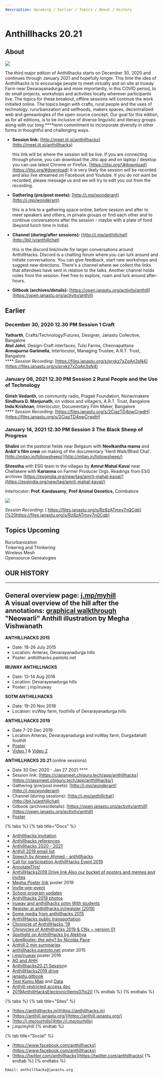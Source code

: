 ```yaml
---
description: Upcoming / Earlier / Topics / About / History
---
```


# Anthillhacks 20.21

## **About**

![](../.gitbook/assets/anthill.png)

The third major edition of Anthillhacks starts on December 30, 2020 and continues through January 2021 and hopefully longer. This time the idea of Anthillhacks is to encourage people to meet virtually and on site at Iruway Farm near Devarayanadurga and more importantly, in this COVID period, to do small projects, workshops and activities locally wherever participants live. The topics for these breakout, offline sessions will continue the work initiated online. The topics begin with crafts, rural people and the uses of technology. rururbanization and selfhoods, makers spaces, decentralized web and geneaologies of the open source concept.  Our goal for this edition, as for all editions, is to be inclusive of diverse linguistic and literacy groups along with our long ****term commitment to incorporate diversity in other forms in thoughtful and challenging ways. 

* **Session link:** [http://meet.jit.si/anthillhacks](http://meet.jit.si/anthillhacks)

  this link will be where the session will be live. If you are connecting through phone, you can download the Jitsi app and on laptop / desktop you can use latest Chrome or Firefox. [https://jitsi.org/\#download](https://jitsi.org/#download) It is very likely the session will be recorded and also live streamed on Facebook and Youtube. If you do not want be recorded, please message us and we will try to edit you out from the recording.

* **Gathering \(pre/post meets\):** [http://j.mp/wonderant](http://j.mp/wonderant)

  this is a link to a gathering space online, before session and after to meet speakers and others, in private groups or find each other and to continue conversations after the session - maybe with a plate of food \(beyond lunch time in India\).

* **Channel \(during/after sessions\):** [http://j.mp/anthillchat](http://bit.ly/anthillchat)

  this is the discord link/invite for larger conversations around AnthillHacks. Discord is a chatting forum where you can lurk around and initiate conversations. You can give feedback, start new workshops and suggest new directions. There's a channel where we collect the links that attendees have sent in relation to the talks. Another channel holds notes from the session. Feel free to explore, roam and lurk around after-hours.

* **Gitbook \(archives/details\):** [https://open.janastu.org/activity/anthill](https://open.janastu.org/activity/anthill)

## **Earlier**

### **December 30, 2020 12.30 PM Session 1 Craft**

 **Yatharth**, Crafts/Technology/Futures, Designer, Janastu Collective, Bangalore  
 **Atul Johri**, Design-Craft interfaces, Tulsi Farms, Chennapattana  
 **Annapurna Garimella**, Interlocutor, Managing Trustee, A.R.T. Trust, Bangalore  
**** _Session Recording_:  [https://files.janastu.org/s/prxkz7xZqAn3sN4](https://files.janastu.org/s/prxkz7xZqAn3sN4)

### **January 06, 2021 12.30 PM Session 2 Rural People and the Use of Technology**

 **Girish Vedanth**, on community radio, Pragati Foundation, Nonavinakere  
 **Sindhura D. Manjunath**, on videos and villagers, A.R.T. Trust, Bangalore  
 **Indu Krishnan**, Interlocutor, Documentary Film Maker, Bangalore  
**** _Session Recording_:  [https://files.janastu.org/s/2CiazTD4pwCrwdH](https://files.janastu.org/s/2CiazTD4pwCrwdH)

### **January 14, 2021 12.30 PM Session 3** The Black Sheep of Progress

**Shalini** on the pastoral fields near Belgaum with **Neelkantha mama** and **Ankit's film crew** on making of the documentary 'Herd Walk/Bhed Chal'. [http://mitan.in/followsheep/](http://mitan.in/followsheep/)

**Shrestha** with ESG team in the villages by **Amrut Mahal Kava**l near Chellakere with **Karianna** on Farmer Producer Orgs. Readings from ESG archives [https://esgindia.org/new/tag/amrit-mahal-kaval/](https://esgindia.org/new/tag/amrit-mahal-kaval/)

Interlocutor: **Prof. Kandasamy**, **Prof Animal Genetics**, Coimbatore

![](../.gitbook/assets/the-black-sheep-of-progress%20%282%29%20%282%29.jpg)

_Session Recording_: [ https://files.janastu.org/s/Rz8zATmxy7nQCqb](%20https://files.janastu.org/s/Rz8zATmxy7nQCqb)

## **Topics Upcoming**

Rururbanization  
Tinkering and Thinkering   
Wireless Mesh   
Opensource Genealogies

## OUR HISTORY

---  
General overview page: [j.mp/myhill](http://j.mp/myhill)  
A visual overview of the hill after the annotations: [graphical walkthrough](https://anthill.janastu.org/walkthrough.html)  
"Neowarli" Anthill illustration by Megha Vishwanath  
---

**ANTHILLHACKS 2015**

* Date: 18-26 July 2015 
* Location: Anteras, Devarayanadurga hills 
* Poster: anthillhacks.pantoto.net

**IRUWAY ANTHILLHACKS**

* Date: 13-14 Aug 2016 
* Location: Devarayanadurga hills 
* Poster: j.mp/iruway

**SOTM ANTHILLHACKS** 

* Date: 19-20 Nov 2018
* Location: iruWay farm, foothills of Devarayanadurga hills

**ANTHILLHACKS 2019**

* Date 7-20 Dec 2019 
* Location Anteras, Devarayanadurga and iruWay farm, Durgadahalli foothill
* [Poster](https://drive.google.com/file/d/1ALnVkESjv2K4tA6Z4tWB7shcPi-l4aR4/view)
* [Video 1](https://vimeo.com/392178753) &  [Video 2](https://vimeo.com/390408799)

**ANTHILLHACKS 20.21** \(online sessions\)

* Date 30 Dec 2020 -  Jan 27 2021 ****
* Session link:  [https://classmeet.chiguru.tech/app/anthillhacks](https://classmeet.chiguru.tech/app/anthillhacks/)
* Gathering \(pre/post meets\): [http://j.mp/wonderant](http://j.mp/wonderant)
* Channel \(during sessions\): [http://j.mp/anthillchat](http://bit.ly/anthillchat)
* Gitbook \(archives/details\): [https://open.janastu.org/activity/anthill](https://open.janastu.org/activity/anthill)
* [Poster](https://drive.google.com/file/d/1azzGlwuieHLys1FmhQEthIQT74G1gYlA/view)

{% tabs %}
{% tab title="Docs" %}
* [Anthillhacks Invitation](https://hackmd.io/0QQjiiCoS9WLOwKXjfw5Hg)
* [Anthillhacks references](https://hackmd.io/THg9fxMhRnarWiRxSITj4Q)
* [Anthillhacks 2020 - 2021](https://hackmd.io/xMOBarH7TCyq1hKzWMR0Jg?view)
* [Anthill 2019 email list](https://docs.google.com/document/d/1dlmmpMHxe2QOUtwy8TQKtSBQ2lph2ApTrPult4rzXNE/edit)
* [Speech by Ameen Ahmed - anthillhacks](https://docs.google.com/document/d/1Nd67QG2y-yjT-yj6RP6gV87SHc1uweMB5GSkzAIrzwU/edit)
* [Call for participation AnthillHacks Event 2019](https://docs.google.com/document/d/1b01g49R2ZRbTsHQ6p2JpQv154aZ86DQBWlP2lMBBDKE/edit#heading=h.6agwfv2ievb1)
* [AnnotateThis!](https://docs.google.com/document/d/1ZJqvflU9Biat7n2axYdXE9YMQG0SKnJdn7d4tVriUtg/edit)
* [AnthillHacks2019 Drive link Also our bucket of posters and memes and invites](https://drive.google.com/drive/folders/1ibLrBu5b8RxhA176wNAXvgPW8diFnpNB?usp=sharing)
* [Megha Poster link](https://drive.google.com/drive/folders/1iVQGf10okx0XyC1CUCTA4jdzHAw-KLng?usp=sharing)  poster 2019
* [Invite-pre-event](https://docs.google.com/document/d/19nFoEmDa0SToNqqnDH7BzXmoMDhX_3myM21Z5MWVuQw/edit?usp=sharing)
* [School program updates](https://docs.google.com/document/d/1rtE9majdZqo-wJrTbtuPDuMVhHs6-uwQzSQsO3vTov0/edit?usp=sharing)
* [Anthillhacks 2019 photos](https://photos.app.goo.gl/ZXd5uxMeEcaYY8rdA)
* [iruway and anthillhacks sotm With students](https://photos.app.goo.gl/1WxQn4gPBG6DZnPG8)
* [Register at anthillhacks.in/register \(2019\)](https://forms.gle/GrWVcvdRLYNRL62LA)
* [Some media from anthillhacks 2015](https://hackmd.io/THg9fxMhRnarWiRxSITj4Q)
* [AnthillHacks public transportation](https://hackmd.io/e5bpiJzMT-GdsLdl23Tz4Q)
* [Chronicle of AnthillHacks ’19](https://themanikantan.medium.com/anthill-hacks19-87369b19b59c)
* [Chronicles of Anthillhacks 2019 & CNx ~ version 01](https://files.janastu.org/s/ETcjtTzgYr5Qjtw)
* [Spotlight on AnthillHacks by Alekhya](https://vimeo.com/392178753)
* [LibreRouter: the why? by Nicolás Pace](https://vimeo.com/390408799)
* [Anthill 2 min summaries](https://janastu.github.io/maaya/examples/)
* [anthillhacks.pantoto.net](https://anthillhacks.pantoto.net/) poster 2015
*  [j.mp/iruway](http://j.mp/iruway) poster 2016
* [AG and AHH](https://hackmd.io/FFzPF2RZRCSuQMyaRRu9Iw)
* [Anthillhacks20.21 Session](https://files.janastu.org/s/cZprCcGcj4DXRsH)s
* [AnthillHacks2019 drive](https://drive.google.com/drive/folders/1ibLrBu5b8RxhA176wNAXvgPW8diFnpNB?usp=sharing)
* [janastu.gitbook](https://janastu.gitbook.io/anthillhacks/)
* [Test Kumu Map](https://embed.kumu.io/e69c048e410f2ad69e6994e4c27eb64e) and [Data](https://docs.google.com/spreadsheets/d/1eGivGIOd541o-IRvGqM5WQN0P1uEz9K5ajXqAc8v3ds/edit?usp=sharing) 
* [Anthill-restricted access doc](https://docs.google.com/document/d/1lk5RhtMIBl14KJ_3vMGXKmxb0MY2gtlCU5zZhl5ilXo/edit?usp=sharing)
* [2019AnthillHacksElectronicItems07to20](https://docs.google.com/spreadsheets/d/1CvJ7xNfW54Rld1Aqz68loMdm6TIMF0ZgxuJ1X-58ROg/edit?usp=sharing)
{% endtab %}
{% endtabs %}

{% tabs %}
{% tab title="Sites" %}
* [https://anthillhacks.in](https://anthillhacks.in)
* [https://anthill.janastu.org/](https://anthill.janastu.org/)
* [http://j.mp/ourhills](http://j.mp/ourhills)
* j.mp/myhill
{% endtab %}

{% tab title="Social" %}
* [https://www.facebook.com/anthillhacks](https://www.facebook.com/anthillhacks)
* [https://twitter.com/anthillhacks](https://twitter.com/anthillhacks)
{% endtab %}
{% endtabs %}

```text
Email: anthillhacks@janastu.org
```


